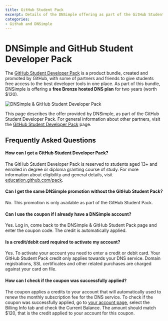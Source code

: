 ```yaml
---
title: GitHub Student Pack
excerpt: Details of the DNSimple offering as part of the GitHub Student Developer pack.
categories:
- Github and DNSimple
---
```


# DNSimple and GitHub Student Developer Pack

The [GitHub Student Developer Pack][1] is a product bundle, created and promoted by GitHub, with some of partners and friends to give students free access to the best developer tools in one place. As part of this bundle, DNSimple is offering a **free Bronze hosted DNS plan** for two years (worth $120).

![DNSimple & GitHub Student Developer Pack](http://cl.ly/image/0d3v3S0k2x2r/dnsimple-github-student-pack.png)

This page describes the offer provided by DNSimple, as part of the GitHub Student Developer Pack. For general information about other partners, visit the [GitHub Student Developer Pack][1] page.

## Frequently Asked Questions

#### How can I get a GitHub Student Developer Pack?

The GitHub Student Developer Pack is reserved to students aged 13+ and enrolled in degree or diploma granting course of study. For more information about eligibility and general details, visit [education.github.com/pack][1].

#### Can I get the same DNSimple promotion without the GitHub Student Pack?

No. This promotion is only available as part of the GitHub Student Pack.

#### Can I use the coupon if I already have a DNSimple account?

Yes. Log in, come back to the DNSimple & GitHub Student Pack page and enter the coupon code. The credit is automatically applied.

#### Is a credit/debit card required to activate my account?

Yes. To activate your account you need to enter a credit or debit card. Your GitHub Student Pack credit only applies towards your DNS service. Domain registrations, SSL certificates and other related purchases are charged against your card on file.

#### How can I check if the coupon was successfully applied?

The coupon applies a credits to your account that will automatically used to renew the monthly subscription fee for the DNS service. To check if the coupon was successfully applied, go to [your account page](https://dnsimple.com/account), select the <label>Billing Info</label> tab and check the Current Balance. The amount should match $120, that is the credit applied to your account for this coupon.

  [1]: https://education.github.com/pack

